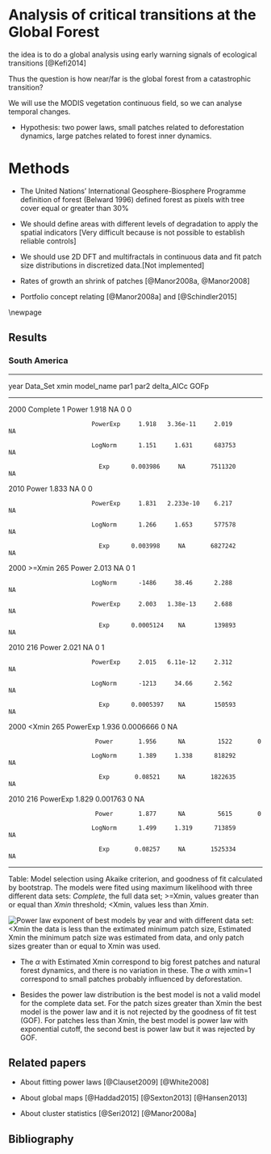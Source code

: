 # Analysis of critical transitions at the Global Forest


the idea is to do a global analysis using early warning signals of ecological transitions [@Kefi2014] 


Thus the question is how near/far is the global forest from a catastrophic transition?

We will use the MODIS vegetation continuous field, so we can analyse temporal changes.

* Hypothesis: two power laws, small patches related to deforestation dynamics, large patches related to forest inner dynamics.

# Methods

* The United Nations’ International Geosphere-Biosphere Programme definition of forest (Belward 1996) defined forest as pixels with tree cover equal or greater than 30%  

* We should define areas with different levels of degradation to apply the spatial indicators [Very difficult because is not possible to establish reliable controls]

* We should use 2D DFT and multifractals in continuous data and fit patch size distributions in discretized data.[Not implemented] 

* Rates of growth an shrink of patches [@Manor2008a, @Manor2008] 

* Portfolio concept relating [@Manor2008a]  and [@Schindler2015] 

\newpage

## Results

### South America


-----------------------------------------------------------------------------
 year   Data_Set   xmin   model_name    par1      par2     delta_AICc   GOFp 
------ ---------- ------ ------------ --------- --------- ------------ ------
 2000   Complete    1       Power       1.918      NA          0         0   

                           PowerExp     1.918   3.36e-11     2.019       NA  

                           LogNorm      1.151     1.631      683753      NA  

                             Exp      0.003986     NA       7511320      NA  

 2010                       Power       1.833      NA          0         0   

                           PowerExp     1.831   2.233e-10    6.217       NA  

                           LogNorm      1.266     1.653      577578      NA  

                             Exp      0.003998     NA       6827242      NA  

 2000    >=Xmin    265      Power       2.013      NA          0         1   

                           LogNorm      -1486     38.46      2.288       NA  

                           PowerExp     2.003   1.38e-13     2.688       NA  

                             Exp      0.0005124    NA        139893      NA  

 2010              216      Power       2.021      NA          0         1   

                           PowerExp     2.015   6.11e-12     2.312       NA  

                           LogNorm      -1213     34.66      2.562       NA  

                             Exp      0.0005397    NA        150593      NA  

 2000    <Xmin     265     PowerExp     1.936   0.0006666      0         NA  

                            Power       1.956      NA         1522       0   

                           LogNorm      1.389     1.338      818292      NA  

                             Exp       0.08521     NA       1822635      NA  

 2010              216     PowerExp     1.829   0.001763       0         NA  

                            Power       1.877      NA         5615       0   

                           LogNorm      1.499     1.319      713859      NA  

                             Exp       0.08257     NA       1525334      NA  
-----------------------------------------------------------------------------

Table: Model selection using Akaike criterion, and goodness of fit calculated by bootstrap. The models were fited using maximum likelihood with three different data sets: *Complete*, the full data set; >=Xmin, values greater than or equal than *Xmin* threshold; <Xmin, values less than *Xmin*. 


![Power law exponent of best models by year and with different data set: *<Xmin* the data is less than the extimated minimum patch size, *Estimated Xmin* the minimum patch size was estimated from data, and only patch sizes greater than or equal to Xmin was used.](Results/Southamerica/PowerExp_xmin_year.png)

* The $\alpha$ with Estimated Xmin correspond to big forest patches and natural forest dynamics, and there is no variation in these. The  $\alpha$ with xmin=1 correspond to small patches probably influenced by deforestation.

* Besides the power law distribution is the best model is not a valid model for the complete data set. For  the patch sizes greater than Xmin the best model is the power law and it is not rejected by the goodness of fit test (GOF). For patches less than Xmin, the best model is power law with exponential cutoff, the second best is power law but it was rejected by GOF.


## Related papers

* About fitting power laws
[@Clauset2009]
[@White2008]  

* About global maps 
[@Haddad2015]
[@Sexton2013]
[@Hansen2013]  

* About cluster statistics
[@Seri2012]
[@Manor2008a]


## Bibliography


